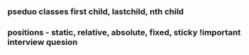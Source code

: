 ### pseduo classes first child, lastchild, nth child


### positions - static, relative, absolute, fixed, sticky  !important interview quesion